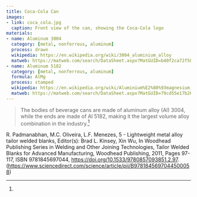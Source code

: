 ```yaml
---
title: Coca-Cola Can
images:
- link: coca_cola.jpg
  caption: Front view of the can, showing the Coca-Cola logo
materials:
- name: Aluminum 3004
  category: [metal, nonferrous, aluminum]
  process: drawn
  wikipedia: https://en.wikipedia.org/wiki/3004_aluminium_alloy
  matweb: https://matweb.com/search/DataSheet.aspx?MatGUID=b40f2ca72f504f298d6f5399ce00440f
- name: Aluminum 5182
  category: [metal, nonferrous, aluminum]
  formula: AlMg
  process: stamped
  wikipedia: https://en.wikipedia.org/wiki/Aluminium%E2%80%93magnesium_alloys
  matweb: https://matweb.com/search/DataSheet.aspx?MatGUID=79cd55e17b2648409398393c4e47bb45
---
```


> The bodies of beverage cans are made of aluminum alloy (Al) 3004, while the ends are made of Al 5182, making it the largest volume alloy combination in the industry.[^1]

[^1]: 
R. Padmanabhan, M.C. Oliveira, L.F. Menezes,
5 - Lightweight metal alloy tailor welded blanks,
Editor(s): Brad L. Kinsey, Xin Wu,
In Woodhead Publishing Series in Welding and Other Joining Technologies,
Tailor Welded Blanks for Advanced Manufacturing,
Woodhead Publishing,
2011,
Pages 97-117,
ISBN 9781845697044,
https://doi.org/10.1533/9780857093851.2.97.
(https://www.sciencedirect.com/science/article/pii/B9781845697044500058)
